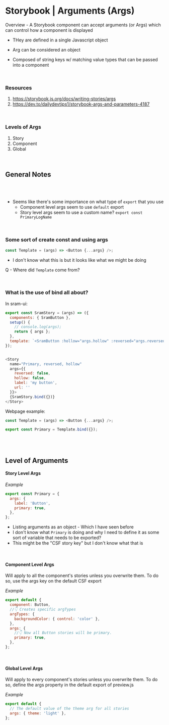 # Storybook | Arguments (Args)

Overview - A Storybook component can accept arguments (or Args) which can control how a component is displayed

- THey are defined in a single Javascript object

- Arg can be considered an object

- Composed of string keys w/ matching value types that can be passed into a component

<br>

### Resources
1. https://storybook.js.org/docs/writing-stories/args
1. https://dev.to/dailydevtips1/storybook-args-and-parameters-4187

<br>

### Levels of Args
1. Story
1. Component
1. Global 

<br>

## General Notes


<br><br>


- Seems like there's some importance on what type of `export` that you use
    - Component level args seem to use `default` export
    - Story level args seem to use a custom name? `export const PrimaryLogName`


<br>

### Some sort of create const and using args

```javascript
const Template = (args) => <Button {...args} />;
```
- I don't know what this is but it looks like what we might be doing

Q - Where did `Template` come from?

<br>

### What is the use of bind all about?

In sram-ui:
```javascript
export const SramStory = (args) => ({
  components: { SramButton },
  setup() {
    // console.log(args);
    return { args };
  },
  template: `<SramButton :hollow="args.hollow" :reversed="args.reversed" :label="args.label" :url="args.url"></SramButton>`
});


<Story
  name="Primary, reversed, hollow"
  args={{
    reversed: false,
    hollow: false,
    label: 'my button',
    url: ''
  }}>
  {SramStory.bind({})}
</Story>
```

Webpage example:
```javascript
const Template = (args) => <Button {...args} />;

export const Primary = Template.bind({});
```
<br><br>




## Level of Arguments


#### Story Level Args
*Example*
```Javascript
export const Primary = {
  args: {
    label: 'Button',
    primary: true,
  },
};
```

- Listing arguments as an object - Which I have seen before
- I don't know what `Primary` is doing and why I need to define it as some sort of variable that needs to be exported?
- This might be the "CSF story key" but I don't know what that is

<br>

#### Component Level Args

Will apply to all the component's stories unless you overwrite them. To do so, use the args key on the default CSF export


*Example*
```Javascript
export default {
  component: Button,
  //👇 Creates specific argTypes
  argTypes: {
    backgroundColor: { control: 'color' },
  },
  args: {
    //👇 Now all Button stories will be primary.
    primary: true,
  },
};
```
<br>

#### Global Level Args

Will apply to every component's stories unless you overwrite them. To do so, define the args property in the default export of preview.js

*Example*
```Javascript   
export default {
  // The default value of the theme arg for all stories
  args: { theme: 'light' },
};
```



